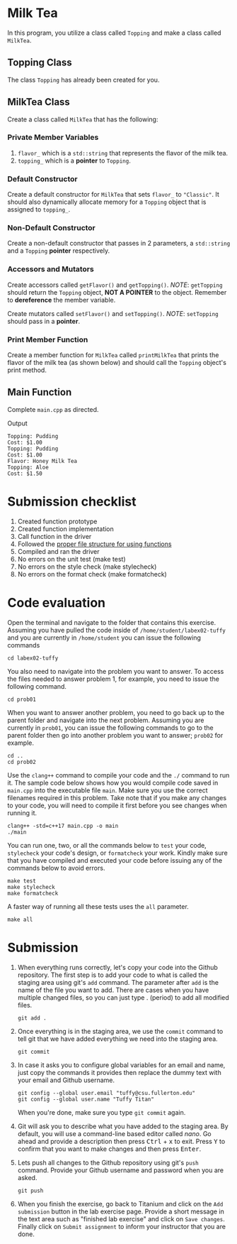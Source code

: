 # Milk Tea
In this program, you utilize a class called `Topping` and make a class called `MilkTea`.

## Topping Class
The class `Topping` has already been created for you.

## MilkTea Class
Create a class called `MilkTea` that has the following:

### Private Member Variables
1. `flavor_` which is a `std::string` that represents the flavor of the milk tea.
1. `topping_` which is a **pointer** to `Topping`.

### Default Constructor
Create a default constructor for `MilkTea` that sets `flavor_` to `"Classic"`. It should also
dynamically allocate memory for a `Topping` object that is assigned to `topping_`.

### Non-Default Constructor
Create a non-default constructor that passes in 2 parameters, a `std::string` and a `Topping` **pointer** respectively.

### Accessors and Mutators
Create accessors called `getFlavor()` and `getTopping()`. *NOTE*: `getTopping` should return the `Topping` object, **NOT A POINTER** to the object. Remember to **dereference** the member variable.

Create mutators called `setFlavor()` and `setTopping()`. *NOTE*: `setTopping` should pass in a **pointer**.

### Print Member Function
Create a member function for `MilkTea` called `printMilkTea` that prints the flavor of the milk
tea (as shown below) and should call the `Topping` object's print method.

## Main Function
Complete `main.cpp` as directed.

Output
```
Topping: Pudding
Cost: $1.00
Topping: Pudding
Cost: $1.00
Flavor: Honey Milk Tea
Topping: Aloe
Cost: $1.50
```

# Submission checklist
1. Created function prototype
1. Created function implementation
1. Call function in the driver
1. Followed the [proper file structure for using functions](https://github.com/ILXL-guides/function-file-organization)
1. Compiled and ran the driver
1. No errors on the unit test (make test)
1. No errors on the style check (make stylecheck)
1. No errors on the format check (make formatcheck)

# Code evaluation
Open the terminal and navigate to the folder that contains this exercise. Assuming you have pulled the code inside of `/home/student/labex02-tuffy` and you are currently in `/home/student` you can issue the following commands

```
cd labex02-tuffy
```

You also need to navigate into the problem you want to answer. To access the files needed to answer problem 1, for example, you need to issue the following command.

```
cd prob01
```

When you want to answer another problem, you need to go back up to the parent folder and navigate into the next problem. Assuming you are currently in `prob01`, you can issue the following commands to go to the parent folder then go into another problem you want to answer; `prob02` for example.

```
cd ..
cd prob02
```

Use the `clang++` command to compile your code and the `./` command to run it. The sample code below shows how you would compile code saved in `main.cpp` into the executable file `main`. Make sure you use the correct filenames required in this problem.  Take note that if you make any changes to your code, you will need to compile it first before you see changes when running it.

```
clang++ -std=c++17 main.cpp -o main
./main
```

You can run one, two, or all the commands below to `test` your code, `stylecheck` your code's design, or `formatcheck` your work. Kindly make sure that you have compiled and executed your code before issuing any of the commands below to avoid errors.

```
make test
make stylecheck
make formatcheck
```

A faster way of running all these tests uses the `all` parameter.

```
make all
```

# Submission
1. When everything runs correctly,  let's copy your code into the Github repository. The first step is to add your code to what is called the staging area using git's `add` command. The parameter after `add` is the name of the file you want to add. There are cases when you have multiple changed files, so you can just type . (period) to add all modified files.

    ```
    git add .
    ```
1. Once everything is in the staging area, we use the `commit` command to tell git that we have added everything we need into the staging area.

    ```
    git commit
    ```
1. In case it asks you  to configure global variables for an email and name, just copy the commands it provides then replace the dummy text with your email and Github username.

    ```
    git config --global user.email "tuffy@csu.fullerton.edu"
    git config --global user.name "Tuffy Titan"
    ```
    When you're done, make sure you type `git commit` again.
1. Git will ask you to describe what you have added to the staging area. By default, you will use a command-line based editor called *nano*. Go ahead and provide a description then press <kbd>Ctrl</kbd> + <kbd>x</kbd> to exit. Press <kbd>Y</kbd> to confirm that you want to make changes and then press <kbd>Enter</kbd>.
1. Lets push all changes to the Github repository using git's `push` command. Provide your Github username and password when you are asked.

    ```
    git push
    ```
1. When you finish the exercise, go back to Titanium and click on the `Add submission` button in the lab exercise page. Provide a short message in the text area such as "finished lab exercise" and click on `Save changes`. Finally click on `Submit assignment` to inform your instructor that you are done.
